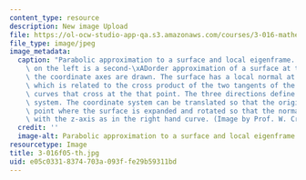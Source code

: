 ```yaml
---
content_type: resource
description: New image Upload
file: https://ol-ocw-studio-app-qa.s3.amazonaws.com/courses/3-016-mathematics-for-materials-scientists-and-engineers-fall-2005/e05c03318374703a093ffe29b59311bd_3-016f05-th.jpg
file_type: image/jpeg
image_metadata:
  caption: "Parabolic approximation to a surface and local eigenframe. The surface\
    \ on the left is a second-\xADorder approximation of a surface at the point where\
    \ the coordinate axes are drawn. The surface has a local normal at that point\
    \ which is related to the cross product of the two tangents of the coordinate\
    \ curves that cross at the that point. The three directions define a coordinate\
    \ system. The coordinate system can be translated so that the origin lies at the\
    \ point where the surface is expanded and rotated so that the normal n coincides\
    \ with the z-axis as in the right hand curve. (Image by Prof. W. Craig Carter.)"
  credit: ''
  image-alt: Parabolic approximation to a surface and local eigenframe.
resourcetype: Image
title: 3-016f05-th.jpg
uid: e05c0331-8374-703a-093f-fe29b59311bd
---
```

